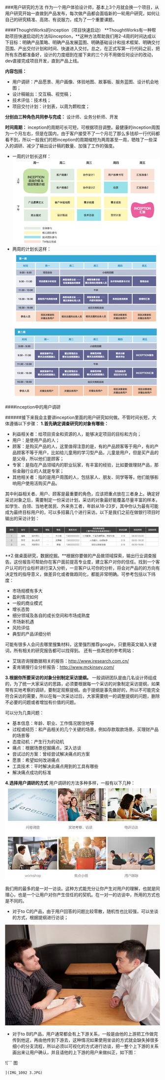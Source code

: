 ###用户研究的方法
作为一个用户体验设计师，基本上3个月就会换一个项目，从用户研究开始一直做到产品发布，每次做产品都会面临新的一轮用户研究，如何让自己的研究精准、高效、有说服力，成为了一个重要课题。

####ThoughtWorks的inception（项目快速启动）
**ThoughtWorks有一种帮助项目快速启动的方法叫inception，**这种方法帮助我们用2-4周的时间达成以下目标：明确产品策略、明确产品发展蓝图、明确基础设计和技术框架、明确交付范围、产出交付计划和时间、快速进入交付。总之，在正式写第一行代码之前，把所有东西都准备好，设计的力度细到在接下来的三个月不用做任何设计的改动，dev直接完成项目开发，直到产品上线。

**内容包括：**

* 用户调研：产品愿景、用户画像、体验地图、故事板、服务蓝图、设计机会地图；
* 设计稿输出：交互稿、视觉稿；
* 技术评估：技术栈；
* 项目交付计划：计划表，以周为颗粒度；

**分别由三种角色共同参与完成：**
设计师、业务分析师、开发

**时间周期：**
inception的周期可长可短，可根据项目调整。最健康的inception周围为一个月左右，但是在国内，由于客户接受不了一个月花了那么多钱却一行代码都看不到，所以一般我们的把inception的周期缩短为两周甚至一周，牺牲了一些深入的调研、减少了输出设计稿的数量、加强了工作的强度。

* 一周的计划长这样：
![](一周计划.png)
* 两周的计划长这样：
![](两周计划1.png)![](两周计划2.png)

####inception中的用户调研

######接下来我会主要讲inception里面的用户研究如何做。不管时间长短，大体遵循以下步骤：
**1.首先确定调查研究的对象有哪些：**

* 利益相关者：给项目资金和资源的人，能够决定项目的目标和方向；
* 用户：是使用产品的人；
* 顾客：是购买产品的人，这里值得注意的是，有的产品顾客等于用户，有的产品顾客不等于用户，比如给儿童用的学习型产品，儿童是用户，但是买产品的是父母，所以他们是顾客；
* 专家：是指在产品领域内的职业玩家，有丰富的经验，比如要做理财产品，那些金融行业的人就是专家；
* 其他相关者：指的是用户周围的人，包括家人、朋友、同学等等，他们能够影响用户使用活购买产品。

其中利益相关者、用户、顾客是最重要的角色，应该把重点放在三者身上。确定好采访对象之后，需要制定一份采访计划，采访的对象最好能覆盖尽量丰富的样本，如学生、白领、当地老居民、外来务工者，年龄从18-23岁，其中你认为最有可能成为最终目标用户的，可以多招募几个进行采访。以下是我们之前在做银行项目时输出的采访计划：

![](访谈计划表.png)
 

**2.做桌面研究，数据挖掘。**根据你要做的产品做领域探索，输出行业调查报告。这份报告可帮助你在客户面前提高专业度，建立客户对你的信任。找到一个客户认可的行业标杆进行深入分析，一旦客户认可你的分析，将会对产品的的方向有决定性的指导意义，做差异化或者做趋同化，都能非常明确。可参考包括以下纬度：

* 市场规模有多大
* 盈利情况如何
* 一般的商业模式
* 增长态势
* 细分领域及各自的成长空间和市场成熟度
* 市场新机遇
* 风险评估
* 典型的产品详细分析

可能有很多人会问去哪里搜集材料，这里强烈推荐google，只要用英文输入关键词，所有相关的研究报告都可以找得到。
还有一些其他的参考网站：

* 艾瑞咨询搜数据相关的报告：http://www.iresearch.com.cn/
* 麦肯锡搜行业分析报告：http://www.mckinsey.com/


**3.根据你所要采访的对象分别制定采访提纲。**
一般调研团队是由几名设计师组成的，为了统一大家采访的思路，必须要根据每一个采访的对象制定采访提纲，如果带有实地考察的调研，要制定观察提纲。由于提纲是事先做好的，所以不可能完全符合采访的需要，所以在每一次采访过后，大家需要统一的调整提纲的问题，删除不必要的问题或者增加有价值的问题。

可以分为几类问题：

* 基本信息：年龄、职业、工作情况居住地等
* 过程或经历：和产品相关的几个关键的场景，例如存款取款场景、买理财产品的场景等
* 态度动机：产生行为的动机
* 痛点：根据场景挖掘痛点，深入访谈
* 尝试过的方案：曾经尝试解决痛点的方案
* 愿景：希望如何改进痛点
* 工具技术：平时解决此痛点用到的工具有哪些
* 解决痛点成功的标准

**4.选择用户调研的方式**
用户调研的方法多种多样，一般有以下几种：
![](用户调研类型.png)

我们用的最多的是一对一访谈。这种方式能充分让你产生对用户的理解，也就是同理心，也是一个让用户对你产生信任的的契机。在一对一的访谈中，所用的方式也是不同的。

* 对于to C的产品，由于用户回答的问题比较零散，随机性也比较强，可以坐谈的方式，根据提纲进行访谈；

![](一对一访谈.png)
* 对于to B的产品，用户通常都会有上下游关系，一般是由他的上游把工作做完传到他这，再由他传到下游去，这种情况如果使用坐谈的方式就会缺失掉很多细小的分支流程，所以必须以可视化的方式进行访谈，把一整个上下游的关系画出来让用户确认，并且请他的上下游的用户来做纠正，如下图：

![```
图
```
](IMG_1092 3.JPG)
